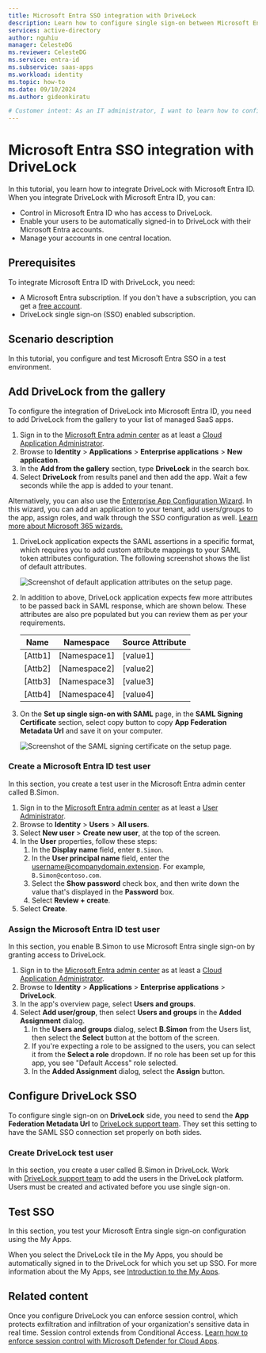 ```yaml
---
title: Microsoft Entra SSO integration with DriveLock
description: Learn how to configure single sign-on between Microsoft Entra ID and DriveLock.
services: active-directory
author: nguhiu
manager: CelesteDG
ms.reviewer: CelesteDG
ms.service: entra-id
ms.subservice: saas-apps
ms.workload: identity
ms.topic: how-to
ms.date: 09/10/2024
ms.author: gideonkiratu

# Customer intent: As an IT administrator, I want to learn how to configure single sign-on between Microsoft Entra ID and Directory Services so that I can control who has access to Directory Services, enable automatic sign-in with Microsoft Entra accounts, and manage my accounts in one central location.
---
```


# Microsoft Entra SSO integration with DriveLock

In this tutorial, you learn how to integrate DriveLock with Microsoft Entra ID. When you integrate DriveLock with Microsoft Entra ID, you can:

* Control in Microsoft Entra ID who has access to DriveLock.
* Enable your users to be automatically signed-in to DriveLock with their Microsoft Entra accounts.
* Manage your accounts in one central location.

## Prerequisites

To integrate Microsoft Entra ID with DriveLock, you need:

* A Microsoft Entra subscription. If you don't have a subscription, you can get a [free account](https://azure.microsoft.com/free/).
* DriveLock single sign-on (SSO) enabled subscription.

## Scenario description

In this tutorial, you configure and test Microsoft Entra SSO in a test environment.







## Add DriveLock from the gallery

To configure the integration of DriveLock into Microsoft Entra ID, you need to add DriveLock from the gallery to your list of managed SaaS apps.

1. Sign in to the [Microsoft Entra admin center](https://entra.microsoft.com) as at least a [Cloud Application Administrator](~/identity/role-based-access-control/permissions-reference.md#cloud-application-administrator).
1. Browse to **Identity** > **Applications** > **Enterprise applications** > **New application**.
1. In the **Add from the gallery** section, type **DriveLock** in the search box.
1. Select **DriveLock** from results panel and then add the app. Wait a few seconds while the app is added to your tenant.

Alternatively, you can also use the [Enterprise App Configuration Wizard](https://portal.office.com/AdminPortal/home?Q=Docs#/azureadappintegration). In this wizard, you can add an application to your tenant, add users/groups to the app, assign roles, and walk through the SSO configuration as well. [Learn more about Microsoft 365 wizards.](/microsoft-365/admin/misc/azure-ad-setup-guides)

1. DriveLock application expects the SAML assertions in a specific format, which requires you to add custom attribute mappings to your SAML token attributes configuration. The following screenshot shows the list of default attributes.

	![Screenshot of default application attributes on the setup page.](common/default-attributes.png)

1. In addition to above, DriveLock application expects few more attributes to be passed back in SAML response, which are shown below. These attributes are also pre populated but you can review them as per your requirements.
	
	| Name | Namespace  |  Source Attribute|
	| ---------------| --------------- | --------- |
	| [Attb1] | [Namespace1] | [value1] |
	| [Attb2] | [Namespace2] | [value2] |
	| [Attb3] | [Namespace3] | [value3] |
	| [Attb4] | [Namespace4] | [value4] |

1. On the **Set up single sign-on with SAML** page, in the **SAML Signing Certificate** section, select copy button to copy **App Federation Metadata Url** and save it on your computer.

	![Screenshot of the SAML signing certificate on the setup page.](common/copy-metadataurl.png)
### Create a Microsoft Entra ID test user

In this section, you create a test user in the Microsoft Entra admin center called B.Simon.

1. Sign in to the [Microsoft Entra admin center](https://entra.microsoft.com) as at least a [User Administrator](~/identity/role-based-access-control/permissions-reference.md#user-administrator).
1. Browse to **Identity** > **Users** > **All users**.
1. Select **New user** > **Create new user**, at the top of the screen.
1. In the **User** properties, follow these steps:
   1. In the **Display name** field, enter `B.Simon`.  
   1. In the **User principal name** field, enter the username@companydomain.extension. For example, `B.Simon@contoso.com`.
   1. Select the **Show password** check box, and then write down the value that's displayed in the **Password** box.
   1. Select **Review + create**.
1. Select **Create**.

### Assign the Microsoft Entra ID test user

In this section, you enable B.Simon to use Microsoft Entra single sign-on by granting access to DriveLock.

1. Sign in to the [Microsoft Entra admin center](https://entra.microsoft.com) as at least a [Cloud Application Administrator](~/identity/role-based-access-control/permissions-reference.md#cloud-application-administrator).
1. Browse to **Identity** > **Applications** > **Enterprise applications** > **DriveLock**.
1. In the app's overview page, select **Users and groups**.
1. Select **Add user/group**, then select **Users and groups** in the **Added Assignment** dialog.
   1. In the **Users and groups** dialog, select **B.Simon** from the Users list, then select the **Select** button at the bottom of the screen.
   1. If you're expecting a role to be assigned to the users, you can select it from the **Select a role** dropdown. If no role has been set up for this app, you see "Default Access" role selected.
   1. In the **Added Assignment** dialog, select the **Assign** button.

## Configure DriveLock SSO

To configure single sign-on on **DriveLock** side, you need to send the **App Federation Metadata Url** to [DriveLock support team](mailto:Cloud.opsmgmt@drivelock.com). They set this setting to have the SAML SSO connection set properly on both sides.

### Create DriveLock test user

In this section, you create a user called B.Simon in DriveLock. Work with [DriveLock support team](mailto:Cloud.opsmgmt@drivelock.com) to add the users in the DriveLock platform. Users must be created and activated before you use single sign-on.

## Test SSO 

In this section, you test your Microsoft Entra single sign-on configuration using the My Apps.

When you select the DriveLock tile in the My Apps, you should be automatically signed in to the DriveLock for which you set up SSO. For more information about the My Apps, see [Introduction to the My Apps](https://support.microsoft.com/account-billing/sign-in-and-start-apps-from-the-my-apps-portal-2f3b1bae-0e5a-4a86-a33e-876fbd2a4510).

## Related content

Once you configure DriveLock you can enforce session control, which protects exfiltration and infiltration of your organization's sensitive data in real time. Session control extends from Conditional Access. [Learn how to enforce session control with Microsoft Defender for Cloud Apps](/cloud-app-security/proxy-deployment-any-app).
